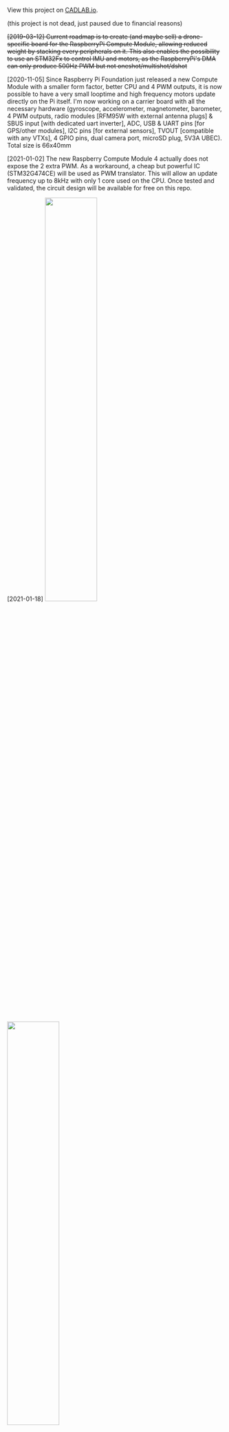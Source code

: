 View this project on [CADLAB.io](https://cadlab.io/project/23184). 

(this project is not dead, just paused due to financial reasons)

~~[2019-03-12] Current roadmap is to create (and maybe sell) a drone-specific board for the RaspberryPi Compute Module, allowing reduced weight by stacking every peripherals on it. This also enables the possibility to use an STM32Fx to control IMU and motors, as the RaspberryPi's DMA can only produce 500Hz PWM but not oneshot/multishot/dshot~~

[2020-11-05] Since Raspberry Pi Foundation just released a new Compute Module with a smaller form factor, better CPU and 4 PWM outputs, it is now possible to have a very small looptime and high frequency motors update directly on the Pi itself. I'm now working on a carrier board with all the necessary hardware (gyroscope, accelerometer, magnetometer, barometer, 4 PWM outputs, radio modules [RFM95W with external antenna plugs] & SBUS input [with dedicated uart inverter], ADC, USB & UART pins [for GPS/other modules], I2C pins [for external sensors], TVOUT [compatible with any VTXs], 4 GPIO pins, dual camera port, microSD plug, 5V3A UBEC). Total size is 66x40mm

[2021-01-02] The new Raspberry Compute Module 4 actually does not expose the 2 extra PWM. As a workaround, a cheap but powerful IC (STM32G474CE) will be used as PWM translator. This will allow an update frequency up to 8kHz with only 1 core used on the CPU.
Once tested and validated, the circuit design will be available for free on this repo.

[2021-01-18]
<img src="https://raw.githubusercontent.com/dridri/bcflight/master/images/cm4-fc-front.png" width="49%" /> <img src="https://raw.githubusercontent.com/dridri/bcflight/master/images/cm4-fc-back.png" width="49%" />

# BeyondChaos Flight
This project aims to create open-source flight controller and ground controller for Linux based drones.
The general idea is to allow to create any kind of flying object, from quad-racer to autonomous flying wing.

## flight
The 'flight' subfolder contains the flight controller itself, currently supporting only Raspberry Pi board, but can be easily extended to any kind of board (including non-Linux ones, but it is not the purpose of this project).

## controller_pc
Highly configurable GUI client that allow you to access any controls over flight controller, see livestream, and fly it.

## controller_rc
This subfolder contains a ground controller designed to be used in an RC remote control. Currently only supporting RaspberryPi board.

## fpviewer
Livestream viewer supporting stereo mirroring and head-up display overlay. Designed to be used with any HDMI goggles (tested with OSVR).

## libcontroller
Contains everything needed to communicate with the drone from ground.

## librawwifi
This is inspired from befinitiv's wifibroadcast, it allows to directly use WiFi in analog-like transmission.

Alternatively, hostapd can be used on the drone and wpa_supplicant on the controller to allow TCP/UDP/UDPLite communication.

## tools
Generation scripts for easier building

## buildroot
*in progress*
Contains buildroot configuration for both flight and ground targets.

# Results

This video was recorded on 22-nov-2018 during an FPV session

<img width="512" alt="FPV Video of drone" src="https://i.ibb.co/NF0CKLV/drich.gif"/>

## Latest videos :
* [2017-08-11] https://www.youtube.com/watch?v=-q8AbUXIIAU
* [2017-08-11] https://www.youtube.com/watch?v=f2EZNX43WbE
* [2018-04-13] https://www.youtube.com/watch?v=BVB1eS7WqcU

# Current test setup

Racer :

<a href="https://ibb.co/N1bwd0m"><img src="https://i.ibb.co/vsR26NQ/20200426-140237.jpg" alt="20200426-140237" border="0" /></a>

(Black coating on the PCB is Plasti-Dip, protecting it from dust and moisture. More recently, the Raspberry was coated with KF-1282 anti-corrosion spray)
* ZMR250 frame
* Raspberry Pi 3 A+
* Raspberry Pi Camera v2.1 (8MP, Sony IMX219 sensor) + M12 wide-angle lens
* RFM95W radio module (SX1276-like 20dBm chip)
* MPU9150 (gyroscope + accelerometer + magnetometer)
* ADS1015 (ADC/Voltmeter)
* ACS709 (current sensor)
* 4x Multistar BLHeli-S 30A ESCs
* 4x Multistar Elite 2204-2300KV motors

RC controller :
* Taranis X9D empty case
* Taranis X9D gimballs
* Raspberry Pi 3
* Waveshare 3.5" HDMI touchscreen
* inAir9B radio module (SX1276 20dBm chip)
* MCP3208 ADC (for gimballs input and battery voltage sensing)
* 10x ON-ON switches
